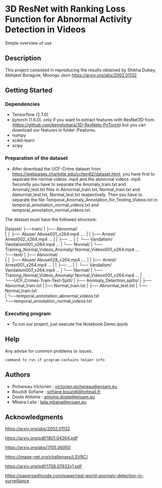# 3D ResNet with Ranking Loss Function for Abnormal Activity Detection in Videos
Simple overview of use

## Description

This project consisted in reproducing the results obtained by Shikha Dubey, Abhijeet Boragule,
Moongu Jeon <https://arxiv.org/abs/2002.01132>

## Getting Started

### Dependencies

* Tensorflow (2.7.0)
* pytorch (1.6.0), only if you want to extract features with ResNet3D from (https://github.com/kenshohara/3D-ResNets-PyTorch) but you can download our features in folder /Features.
* numpy
* scikit-learn
* scipy

### Preparation of the dataset

* After download the UCF-Crime dataset from https://webpages.charlotte.edu/cchen62/dataset.html, you have first to separate the normal videos .mp4 and the abnormal videos .mp4. Secondly you have to separate the Anomaly_train.txt and Anomaly_test.txt files in Abnormal_train.txt, Normal_train.txt and Abnormal_test.txt, Normal_test.txt respectively. Then you have to separate the file Temporal_Anomaly_Annotation_for_Testing_Videos.txt in temporal_annotation_normal_videos.txt and temporal_annotation_normal_videos.txt.

The dataset must have the followed structure:

Dataset/
├──train/
|   ├── Abnormal/           
|   │   ├── Abuse/ Abuse001_x264.mp4 ....
|   |   ├── Arrest/ Arrest002_x264.mp4 ...
|   |   ├── ...
|   │   └── Vandalism/ Vandalism001_x264.mp4 ...
|   └── Normal/
|            └── Training_Normal_Videos_Anomaly/ Normal_Videos001_x264.mp4 ...
└──test/
|   ├── Abnormal/           
|   │   ├── Abuse/ Abuse028_x264.mp4 ....
|   |   ├── Arrest/ Arrest001_x264.mp4 ...
|   |   ├── ...
|   │   └── Vandalism/ Vandalism007_x264.mp4 ...
|   └── Normal/
|            └── Training_Normal_Videos_Anomaly/ Normal_Videos001_x264.mp4 ...
|
└──UCF_Crimes-Train-Test-Split/
|   ├── Anomaly_Detection_splits/
|         ├── Abnormal_train.txt
|         |── Normal_train.txt
|         ├── Abnormal_test.txt
|         └── Normal_train.txt   
|
└──temporal_annotation_abnormal_videos.txt
└──temporal_annotation_normal_videos.txt


### Executing program

* To run our project, just execute the Notebook Demo.ipynb

## Help

Any advise for common problems or issues.
```
command to run if program contains helper info
```

## Authors



* Pichereau Victorien : victorien.pichereau@ensam.eu
* Bouzidi Sofiane : sofiane.bouzidi@hotmail.fr
* Doste Antoine : antoine.doste@ensam.eu
* Mbaira Laila : laila.mbaira@ensam.eu

## Acknowledgments


<https://arxiv.org/abs/2002.01132>

<https://arxiv.org/pdf/1801.04264.pdf>

<https://arxiv.org/abs/1705.06950>

<https://image-net.org/challenges/LSVRC/>

<https://arxiv.org/pdf/1708.07632v1.pdf>

<https://paperswithcode.com/paper/real-world-anomaly-detection-in-surveillance>


